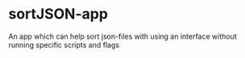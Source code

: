 # sortJSON-app
An app which can help sort json-files with using an interface without running specific scripts and flags
